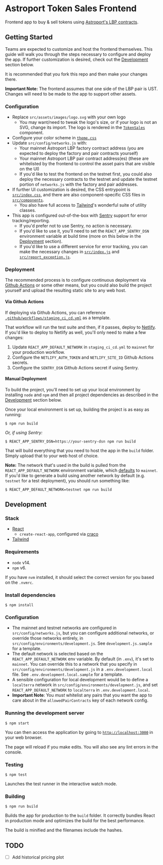 # Astroport Token Sales Frontend
Frontend app to buy & sell tokens using [Astroport's LBP contracts](https://github.com/astroport-fi/astroport-lbp/).

## Getting Started
Teams are expected to customize and host the frontend themselves.
This guide will walk you through the steps necessary to configure and deploy the app.
If further customization is desired, check out the [Development](#Development) section below.

It is recommended that you fork this repo and then make your changes there. 

**Important Note:** The frontend assumes that one side of the LBP pair is UST. Changes will need to be made to the app to support other assets. 

### Configuration
- Replace `src/assets/images/logo.svg` with your own logo
  - You may want/need to tweak the logo's size, or if your logo is not an SVG, change its import. The logo is rendered in the [`TokenSales`](src/components/token_sales.js) component.
- Configure your color scheme in [`theme.css`](src/theme.css)
- Update `src/config/networks.js` with:
  - Your mainnet Astroport LBP factory contract address (you are expected to deploy the factory and pair contracts yourself)
  - Your mainnet Astroport LBP pair contract address(es) (these are whitelisted by the frontend to control the asset pairs that are visible on the UI)
  - If you'd like to test the frontend on the testnet first, you could also deploy the necessary contracts to the testnet and update the testnet portion of `networks.js` with the factory and pair addresses. 
- If further UI customization is desired, the CSS entrypoint is [`src/index.css`](src/index.css), and there are also component-specific CSS files in [`src/components`](src/components).
  - You also have full access to [Tailwind](https://tailwindcss.com/)'s wonderful suite of utility classes. 
- This app is configured out-of-the-box with [Sentry](https://sentry.io) support for error tracking/reporting.
  - If you'd prefer not to use Sentry, no action is necessary.
  - If you'd like to use it, you'll need to set the `REACT_APP_SENTRY_DSN` environment variable at build time (more on this below in the [Deployment](#deployment) section).
  - If you'd like to use a different service for error tracking, you can make the necessary changes in [`src/index.js`](src/index.js) and [`src/report_exception.js`](src/report_exception.js).

### Deployment
The recommended process is to configure continuous deployment via [Github Actions](https://github.com/features/actions) or some other means, but you could also build the project yourself and upload the resulting static site to any web host.

#### Via Github Actions
If deploying via Github Actions, you can reference [`.github/workflows/staging_ci_cd.yml`](.github/workflows/staging_ci_cd.yml) as a template.

That workflow will run the test suite and then, if it passes, deploy to [Netlify](https://www.netlify.com/). If you'd like to deploy to Netlify as well, you'll only need to make a few changes:
1. Update `REACT_APP_DEFAULT_NETWORK` in `staging_ci_cd.yml` to `mainnet` for your production workflow.
2. Configure the `NETLIFY_AUTH_TOKEN` and `NETLIFY_SITE_ID` Github Actions secrets.
3. Configure the `SENTRY_DSN` Github Actions secret if using Sentry.

#### Manual Deployment
To build the project, you'll need to set up your local environment by installing `node` and `npm` and then all project dependencies as described in the [Development](#Development) section below.

Once your local environment is set up, building the project is as easy as running:

```console
$ npm run build
```

_Or, if using Sentry:_

```console
$ REACT_APP_SENTRY_DSN=https://your-sentry-dsn npm run build
```

That will build everything that you need to host the app in the `build` folder. Simply upload that to your web host of choice.

**Note:** The network that's used in the build is pulled from the `REACT_APP_DEFAULT_NETWORK` environment variable, which [defaults](.env) to `mainnet`.
If you'd like to generate a build using another network by default (e.g. `testnet` for a test deployment), you should run something like:

```console
$ REACT_APP_DEFAULT_NETWORK=testnet npm run build
```

## Development

### Stack
- [React](https://reactjs.org/)
  - `create-react-app`, configured via [craco](https://github.com/gsoft-inc/craco)
- [Tailwind](https://tailwindcss.com/)

### Requirements

- `node` v14.
- `npm` v6.

If you have `nvm` installed, it should select the correct version for you based on the `.nvmrc`.

### Install dependencies

```console
$ npm install
```

### Configuration

- The mainnet and testnet networks are configured in `src/config/networks.js`,
  but you can configure additional networks, or override those networks entirely,
  in `src/config/environments/development.js`. See `development.js.sample` for a template.
- The default network is selected based on the `REACT_APP_DEFAULT_NETWORK` env variable.
  By default (in `.env`), it's set to `mainnet`. You can override this to a network
  that you specify in `src/config/environments/development.js` in a `.env.development.local`
  file. See `.env.development.local.sample` for a template.
- A sensible configuration for local development would be to define a `localterra` network in `src/config/environments/development.js`,
  and set `REACT_APP_DEFAULT_NETWORK` to `localterra` in `.env.development.local`.
- **Important Note**: You *must* whitelist any pairs that you want the app to care about in the `allowedPairContracts` key of each network config.

### Running the development server

```console
$ npm start
```

You can then access the application by going to [`http://localhost:3000`](http://localhost:3000) in your web browser.

The page will reload if you make edits. You will also see any lint errors in the console.

### Testing

```console
$ npm test
```

Launches the test runner in the interactive watch mode.

### Building

```console
$ npm run build
```

Builds the app for production to the `build` folder.
It correctly bundles React in production mode and optimizes the build for the best performance.

The build is minified and the filenames include the hashes.

## TODO
- [ ] Add historical pricing plot
